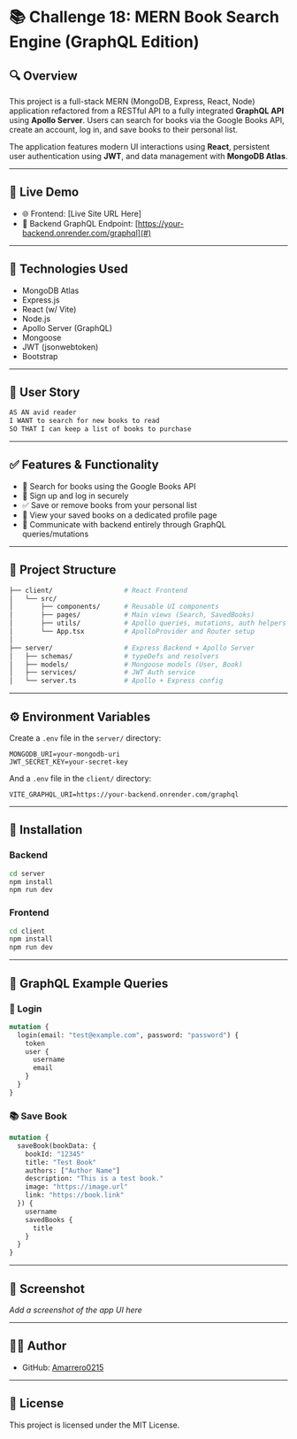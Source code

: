 # 📚 Challenge 18: MERN Book Search Engine (GraphQL Edition)

## 🔍 Overview
This project is a full-stack MERN (MongoDB, Express, React, Node) application refactored from a RESTful API to a fully integrated **GraphQL API** using **Apollo Server**. Users can search for books via the Google Books API, create an account, log in, and save books to their personal list.

The application features modern UI interactions using **React**, persistent user authentication using **JWT**, and data management with **MongoDB Atlas**.

---

## 🚀 Live Demo
- 🌐 Frontend: [Live Site URL Here]
- 🔗 Backend GraphQL Endpoint: [https://your-backend.onrender.com/graphql](#)

---

## 🧩 Technologies Used
- MongoDB Atlas
- Express.js
- React (w/ Vite)
- Node.js
- Apollo Server (GraphQL)
- Mongoose
- JWT (jsonwebtoken)
- Bootstrap

---

## 🧠 User Story
```md
AS AN avid reader
I WANT to search for new books to read
SO THAT I can keep a list of books to purchase
```

---

## ✅ Features & Functionality
- 🔎 Search for books using the Google Books API
- 🔐 Sign up and log in securely
- ✅ Save or remove books from your personal list
- 📄 View your saved books on a dedicated profile page
- 📡 Communicate with backend entirely through GraphQL queries/mutations

---

## 📂 Project Structure
```bash
├── client/                  # React Frontend
│   └── src/
│       ├── components/      # Reusable UI components
│       ├── pages/           # Main views (Search, SavedBooks)
│       ├── utils/           # Apollo queries, mutations, auth helpers
│       └── App.tsx          # ApolloProvider and Router setup
│
├── server/                  # Express Backend + Apollo Server
│   ├── schemas/             # typeDefs and resolvers
│   ├── models/              # Mongoose models (User, Book)
│   ├── services/            # JWT Auth service
│   └── server.ts            # Apollo + Express config
```

---

## ⚙️ Environment Variables
Create a `.env` file in the `server/` directory:
```env
MONGODB_URI=your-mongodb-uri
JWT_SECRET_KEY=your-secret-key
```

And a `.env` file in the `client/` directory:
```env
VITE_GRAPHQL_URI=https://your-backend.onrender.com/graphql
```

---

## 🔧 Installation
### Backend
```bash
cd server
npm install
npm run dev
```

### Frontend
```bash
cd client
npm install
npm run dev
```

---

## 🧪 GraphQL Example Queries
### 🔐 Login
```graphql
mutation {
  login(email: "test@example.com", password: "password") {
    token
    user {
      username
      email
    }
  }
}
```

### 📚 Save Book
```graphql
mutation {
  saveBook(bookData: {
    bookId: "12345"
    title: "Test Book"
    authors: ["Author Name"]
    description: "This is a test book."
    image: "https://image.url"
    link: "https://book.link"
  }) {
    username
    savedBooks {
      title
    }
  }
}
```

---

## 📸 Screenshot
_Add a screenshot of the app UI here_

---

## 👨‍💻 Author
- GitHub: [Amarrero0215](https://github.com/Amarrero0215)

---

## 📜 License
This project is licensed under the MIT License.

